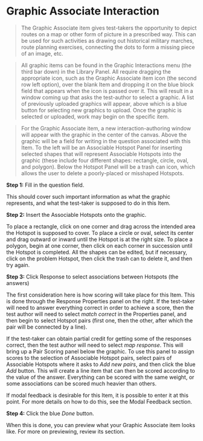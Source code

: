 # Graphic Associate Interaction

>The Graphic Associate item gives test-takers the opportunity to depict routes on a map or other form of picture in a prescribed way. This can be used for such activities as drawing out historical military marches, route planning exercises, connecting the dots to form a missing piece of an image, etc. 

>All graphic items can be found in the Graphic Interactions menu (the third bar down) in the Library Panel. All require dragging the appropriate icon, such as the Graphic Associate item icon (the second row left option), over the blank Item and dropping it on the blue block field that appears when the icon is passed over it. This will result in a window coming up that asks the test-author to select a graphic. A list of previously uploaded graphics will appear, above which is a blue button for selecting new graphics to upload. Once the graphic is selected or uploaded, work may begin on the specific item.

>For the Graphic Associate item, a new interaction-authoring window will appear with the graphic in the center of the canvas. Above the graphic will be a field for writing in the question associated with this Item. To the left will be an Associable Hotspot Panel for inserting selected shapes that will represent Associable Hotspots into the graphic (these include four different shapes: rectangle, circle, oval, and polygon). Below the Hotspot Panel will be a trash can icon, which allows the user to delete a poorly-placed or misshaped Hotspots. 

**Step 1:** Fill in the question field. 

This should cover such important information as what the graphic represents, and what the test-taker is supposed to do in this Item.

**Step 2:** Insert the Associable Hotspots onto the graphic.

To place a rectangle, click on one corner and drag across the intended area the Hotspot is supposed to cover. To place a circle or oval, select its center and drag outward or inward until the Hotspot is at the right size. To place a polygon, begin at one corner, then click on each corner in succession until the Hotspot is completed. All the shapes can be edited, but if necessary, click on the problem Hotspot, then click the trash can to delete it, and then try again.

**Step 3:** Click Response to select associations between Hotspots (the answers)

The first consideration here is how scoring will take place for this Item. This is done through the Response Properties panel on the right. If the test-taker will need to answer everything correct in order to achieve a score, then the test author will need to select *match correct* in the Properties panel, and then begin to select Hotspot pairs (first one, then the other, after which the pair will be connected by a line). 

If the test-taker can obtain partial credit for getting some of the responses correct, then the test author will need to select *map response*. This will bring up a Pair Scoring panel below the graphic. To use this panel to assign scores to the selection of Associable Hotspot pairs, select pairs of Associable Hotspots where it asks to *Add new pairs*, and then click the blue *Add* button. This will create a line item that can then be scored according to the value of the answer. Everything can be scored with the same weight, or some associations can be scored much heavier than others.

If modal feedback is desirable for this Item, it is possible to enter it at this point. For more details on how to do this, see the Modal Feedback section.

**Step 4:** Click the blue *Done* button.

When this is done, you can preview what your Graphic Associate item looks like. For more on previewing, review its section.